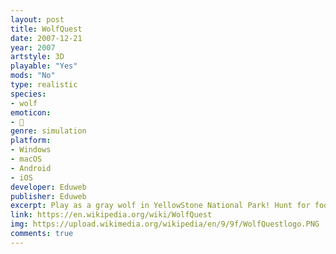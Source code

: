 ```yaml
---
layout: post
title: WolfQuest
date: 2007-12-21
year: 2007
artstyle: 3D
playable: "Yes"
mods: "No"
type: realistic
species: 
- wolf
emoticon:
- 🐺
genre: simulation
platform:
- Windows
- macOS
- Android
- iOS
developer: Eduweb
publisher: Eduweb
excerpt: Play as a gray wolf in YellowStone National Park! Hunt for food, find a mate, raise puppies, and more in singleplayer. Play with others in online multiplayer.
link: https://en.wikipedia.org/wiki/WolfQuest
img: https://upload.wikimedia.org/wikipedia/en/9/9f/WolfQuestlogo.PNG
comments: true
---
```


